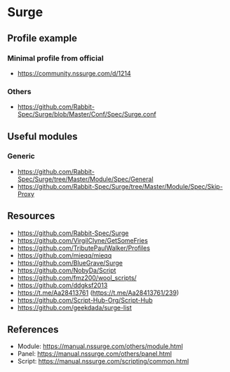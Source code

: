 # Surge

## Profile example

### Minimal profile from official

- https://community.nssurge.com/d/1214

### Others

- https://github.com/Rabbit-Spec/Surge/blob/Master/Conf/Spec/Surge.conf

## Useful modules

### Generic

- https://github.com/Rabbit-Spec/Surge/tree/Master/Module/Spec/General
- https://github.com/Rabbit-Spec/Surge/tree/Master/Module/Spec/Skip-Proxy

## Resources

- https://github.com/Rabbit-Spec/Surge
- https://github.com/VirgilClyne/GetSomeFries
- https://github.com/TributePaulWalker/Profiles
- https://github.com/mieqq/mieqq
- https://github.com/BlueGrave/Surge
- https://github.com/NobyDa/Script
- https://github.com/fmz200/wool_scripts/
- https://github.com/ddgksf2013
- https://t.me/Aa28413761 (https://t.me/Aa28413761/239)
- https://github.com/Script-Hub-Org/Script-Hub
- https://github.com/geekdada/surge-list

## References

- Module: https://manual.nssurge.com/others/module.html
- Panel: https://manual.nssurge.com/others/panel.html
- Script: https://manual.nssurge.com/scripting/common.html
